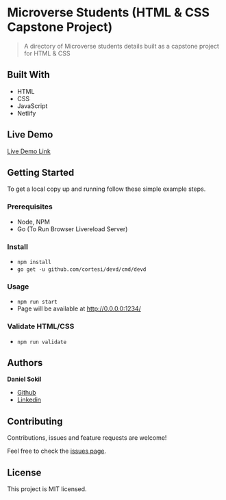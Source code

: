 # Microverse Students (HTML & CSS Capstone Project)

> A directory of Microverse students details built as a capstone project for HTML & CSS

## Built With

- HTML
- CSS
- JavaScript
- Netlify

## Live Demo

[Live Demo Link](https://s0kil-html-css-capstone-project.netlify.app)

## Getting Started

To get a local copy up and running follow these simple example steps.

### Prerequisites

- Node, NPM
- Go (To Run Browser Livereload Server)

### Install

- `npm install`
- `go get -u github.com/cortesi/devd/cmd/devd`

### Usage

- `npm run start`
- Page will be available at http://0.0.0.0:1234/

### Validate HTML/CSS

- `npm run validate`

## Authors

**Daniel Sokil**

- [Github](https://github.com/s0kil)
- [Linkedin](www.linkedin.com/in/daniel-sokil)

## Contributing

Contributions, issues and feature requests are welcome!

Feel free to check the [issues page](issues/).

## License

This project is MIT licensed.
